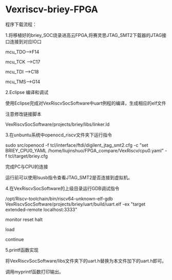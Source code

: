 # Vexriscv-briey-FPGA
程序下载流程：

1.将移植好的briey_SOC烧录进高云FPGA,将赛灵思JTAG_SMT2下载器的JTAG接口连接到对应IO口

mcu_TDO-->F14

mcu_TCK -->C17

mcu_TDI  -->C18

mcu_TMS-->G14

2.Eclipse 编译和调试

使用Eclipse完成对VexRiscvSocSoftware中uart例程的编译，生成相应的elf文件

注意修改链接脚本

VexRiscvSocSoftware/projects/briey/libs/linker.ld

3.在unbuntu系统中openocd_riscv文件夹下运行指令

sudo src/openocd -f tcl/interface/ftdi/digilent_jtag_smt2.cfg  -c "set BRIEY_CPU0_YAML /home/liujinshuo/FPGA_compare/VexRiscv/cpu0.yaml" -f tcl/target/briey.cfg

完成PC与CPU的连接

运行前可以使用lsusb指令查看JTAG_SMT2是否连接到虚拟机。

4.在VexRiscvSocSoftware的上级目录运行GDB调试指令 

/opt/Riscv-toolchain/bin/riscv64-unknown-elf-gdb VexRiscvSocSoftware/projects/briey/uart/build/uart.elf  -ex "target extended-remote localhost:3333"

monitor reset halt

load

continue 

5.printf函数实现

将VexRiscvSocSoftware/libs文件夹下的uart.h替换为本文件加下的uart.h即可。

调用myprintf函数打印输出。
